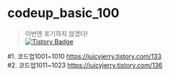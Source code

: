 # codeup_basic_100
> 이번엔 포기하지 않겠다!   
[![Tistory Badge](https://img.shields.io/badge/-이정환블로그-c92020?style=flat&link=https://juicyjerry.tistory.com/category/Problem%20Solving/%EC%BD%94%EB%93%9C%EC%97%85%20%EA%B8%B0%EC%B4%88%20100%EC%A0%9C)](https://juicyjerry.tistory.com/category/Problem%20Solving/%EC%BD%94%EB%93%9C%EC%97%85%20%EA%B8%B0%EC%B4%88%20100%EC%A0%9C)


    
#1. 코드업1001~1010 https://juicyjerry.tistory.com/133   
#2. 코드업1011~1023 https://juicyjerry.tistory.com/136
